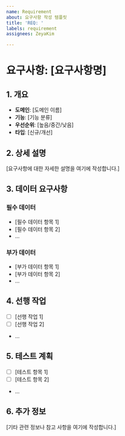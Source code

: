 ```yaml
---
name: Requirement
about: 요구사항 작성 템플릿
title: 'REQ: '
labels: requirement
assignees: ZeyaKim

---
```


# 요구사항: [요구사항명]

## 1. 개요
- **도메인**: [도메인 이름]
- **기능**: [기능 분류]
- **우선순위**: [높음/중간/낮음]
- **타입**: [신규/개선]

## 2. 상세 설명
[요구사항에 대한 자세한 설명을 여기에 작성합니다.]

## 3. 데이터 요구사항
### 필수 데이터
- [필수 데이터 항목 1]
- [필수 데이터 항목 2]
- ...

### 부가 데이터
- [부가 데이터 항목 1]
- [부가 데이터 항목 2]
- ...

## 4. 선행 작업
- [ ] [선행 작업 1]
- [ ] [선행 작업 2]
- ...

## 5. 테스트 계획
- [ ] [테스트 항목 1]
- [ ] [테스트 항목 2]
- ...

## 6. 추가 정보
[기타 관련 정보나 참고 사항을 여기에 작성합니다.]
